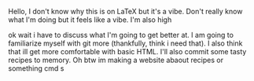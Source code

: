 Hello, I don't know why this is on LaTeX but it's a vibe. Don't really know what I'm doing but it feels like a vibe. I'm also high

ok wait i have to discuss what I'm going to get better at.
I am going to familiarize myself with git more (thankfully, think i need that). I also think that ill get more comfortable with basic HTML. I'll also commit some tasty recipes to memory. Oh btw im making a website abaout recipes or something cmd s